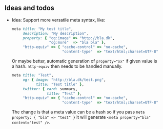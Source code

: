 Ideas and todos
---------------

* Idea: Support more versatile meta syntax, like:
  
  ```ruby
  meta title: "My test title",
       description: "My description",
       property: { "og:image" => "http://bla.dk",
                   "og:more"  => "bla bla" },
       "http-equiv" => { "cache-control" => "no-cache",
                         "content-type"  => "text/html;charset=UTF-8" }
  ```

  Or maybe better, automatic generation of `property="xx"` if given value is a hash. `http-equiv` then needs to be handled manually.
  
  ```ruby
  meta title: "Test",
       og: { image: "http://bla.dk/test.png",
             title: "Test title" },
       twitter: { card: summary,
                  title: "Test" },
       "http-equiv" => { "cache-control" => "no-cache",
                         "content-type"  => "text/html;charset=UTF-8" }
  ```

  The change is that a meta value can be a hash so if you pass `meta property: { "bla" => "test" }` it will generate `<meta property="bla" content="test" />`.
